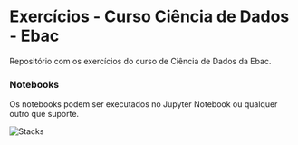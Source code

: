 # Exercícios - Curso Ciência de Dados - Ebac
Repositório com os exercícios do curso de Ciência de Dados da Ebac.

### Notebooks
Os notebooks podem ser executados no Jupyter Notebook ou qualquer outro que suporte.

![Stacks](https://skillicons.dev/icons?i=py,git,github&theme=dark)
